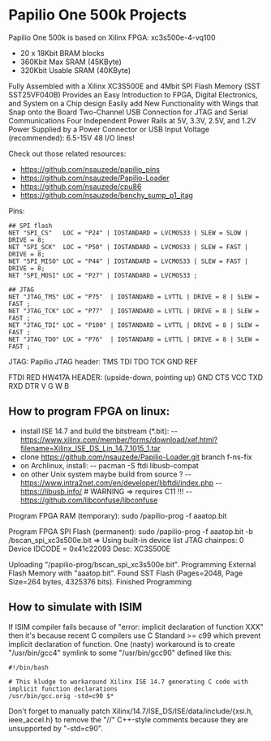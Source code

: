 # Papilio One 500k Projects

Papilio One 500k is based on Xilinx FPGA: xc3s500e-4-vq100
- 20 x 18Kbit BRAM blocks
- 360Kbit Max SRAM (45KByte)
- 320Kbit Usable SRAM (40KByte)

Fully Assembled with a Xilinx XC3S500E and 4Mbit SPI Flash Memory (SST SST25VF040B)
Provides an Easy Introduction to FPGA, Digital Electronics, and System on a Chip design
Easily add New Functionality with Wings that Snap onto the Board
Two-Channel USB Connection for JTAG and Serial Communications
Four Independent Power Rails at 5V, 3.3V, 2.5V, and 1.2V
Power Supplied by a Power Connector or USB
Input Voltage (recommended): 6.5-15V
48 I/O lines!

Check out those related resources:
- https://github.com/nsauzede/papilio_pins
- https://github.com/nsauzede/Papilio-Loader
- https://github.com/nsauzede/cpu86
- https://github.com/nsauzede/benchy_sump_p1_jtag

Pins:
```
## SPI flash
NET "SPI_CS"   LOC = "P24" | IOSTANDARD = LVCMOS33 | SLEW = SLOW | DRIVE = 8;
NET "SPI_SCK"  LOC = "P50" | IOSTANDARD = LVCMOS33 | SLEW = FAST | DRIVE = 8;
NET "SPI_MISO" LOC = "P44" | IOSTANDARD = LVCMOS33 | SLEW = FAST | DRIVE = 8;
NET "SPI_MOSI" LOC = "P27" | IOSTANDARD = LVCMOS33 ;

## JTAG
NET "JTAG_TMS" LOC = "P75"  | IOSTANDARD = LVTTL | DRIVE = 8 | SLEW = FAST ;
NET "JTAG_TCK" LOC = "P77"  | IOSTANDARD = LVTTL | DRIVE = 8 | SLEW = FAST ;
NET "JTAG_TDI" LOC = "P100" | IOSTANDARD = LVTTL | DRIVE = 8 | SLEW = FAST ;
NET "JTAG_TDO" LOC = "P76"  | IOSTANDARD = LVTTL | DRIVE = 8 | SLEW = FAST ;
```

JTAG:
Papilio JTAG header:
TMS TDI TDO TCK GND REF

FTDI RED HW417A HEADER: (upside-down, pointing up)
GND CTS VCC TXD RXD DTR
    V       G   W   B
    
## How to program FPGA on linux:
- install ISE 14.7 and build the bitstream (*.bit):
-- https://www.xilinx.com/member/forms/download/xef.html?filename=Xilinx_ISE_DS_Lin_14.7_1015_1.tar
- clone https://github.com/nsauzede/Papilio-Loader.git branch f-ns-fix
- on Archlinux, install:
-- pacman -S ftdi libusb-compat
- on other Unix system maybe build from source ?
-- https://www.intra2net.com/en/developer/libftdi/index.php
-- https://libusb.info/         # WARNING => requires C11 !!!
-- https://github.com/libconfuse/libconfuse

Program FPGA RAM (temporary):
sudo <papilio-prog>/papilio-prog -f aaatop.bit

Program FPGA SPI Flash (permanent):
sudo <papilio-prog>/papilio-prog -f aaatop.bit -b <papilio-prog>/bscan_spi_xc3s500e.bit
=>
Using built-in device list
JTAG chainpos: 0 Device IDCODE = 0x41c22093     Desc: XC3S500E

Uploading "<Papilio-Loader>/papilio-prog/bscan_spi_xc3s500e.bit".
Programming External Flash Memory with "aaatop.bit".
Found SST Flash (Pages=2048, Page Size=264 bytes, 4325376 bits).
Finished Programming

## How to simulate with ISIM
If ISIM compiler fails because of "error: implicit declaration of function XXX"
then it's because recent C compilers use C Standard >= c99 which prevent implicit declaration of function.
One (nasty) workaround is to create "/usr/bin/gcc4" symlink to some "/usr/bin/gcc90" defined like this:
```shell
#!/bin/bash

# This kludge to workaround Xilinx ISE 14.7 generating C code with implicit function declarations
/usr/bin/gcc.orig -std=c90 $*
```
Don't forget to manually patch Xilinx/14.7/ISE_DS/ISE/data/include/{xsi.h, ieee_accel.h} to remove the "//" C++-style comments
because they are unsupported by "-std=c90".
